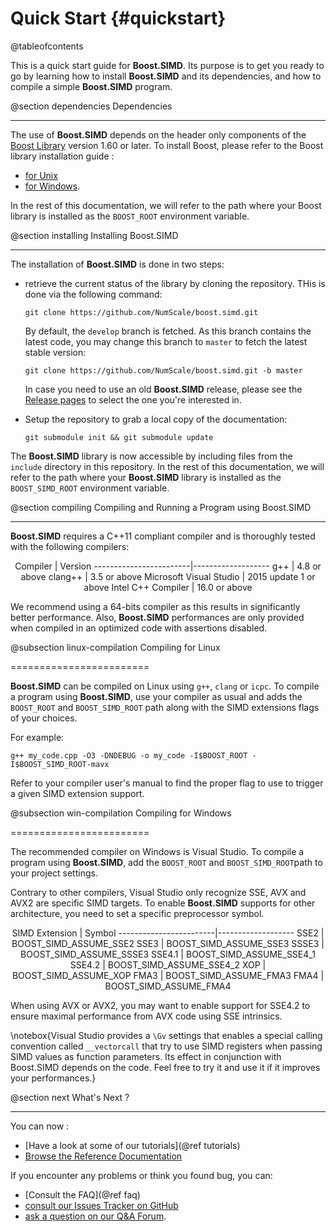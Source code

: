 Quick Start {#quickstart}
===========
@tableofcontents

This is a quick start guide for **Boost.SIMD**. Its purpose is to get you ready to go by learning
how to install **Boost.SIMD** and its dependencies, and how to compile a simple **Boost.SIMD** program.

@section dependencies Dependencies

----------------------------------

The use of **Boost.SIMD** depends on the header only components of the
[Boost Library](http://www.boost.org) version 1.60 or later. To install Boost,
please refer to the Boost library installation guide :

  - [for Unix](http://www.boost.org/doc/libs/release/more/getting_started/unix-variants.html)
  - [for Windows](http://www.boost.org/doc/libs/release/more/getting_started/windows.html).

In the rest of this documentation, we will refer to the path where your Boost library is installed
as the `BOOST_ROOT` environment variable.

@section installing Installing Boost.SIMD

-----------------------------------------

The installation of **Boost.SIMD** is done in two steps:

  - retrieve the current status of the library by cloning the repository. THis is done via the
    following command:

    `git clone https://github.com/NumScale/boost.simd.git`

    By default, the `develop` branch is fetched. As this branch contains the latest code,
    you may change this branch to `master` to fetch the latest stable version:

    `git clone https://github.com/NumScale/boost.simd.git -b master`

    In case you need to use an old **Boost.SIMD** release, please see the
    [Release pages](https://github.com/NumScale/boost.simd/releases) to select the one
    you're interested in.

  - Setup the repository to grab a local copy of the documentation:

    `git submodule init && git submodule update`

The **Boost.SIMD** library is now accessible by including files from the `include` directory
in this repository. In the rest of this documentation, we will refer to the path where your
**Boost.SIMD** library is installed as the `BOOST_SIMD_ROOT` environment variable.

@section compiling Compiling and Running a Program using Boost.SIMD

-------------------------------------

**Boost.SIMD** requires a C++11 compliant compiler and is thoroughly tested with the
following compilers:

<center>
Compiler                | Version
------------------------|-------------------
g++                     | 4.8 or above
clang++                 | 3.5 or above
Microsoft Visual Studio | 2015 update 1 or above
Intel C++ Compiler      | 16.0 or above
</center>

We recommend using a 64-bits compiler as this results in significantly better performance.
Also, **Boost.SIMD** performances are only provided when compiled in an optimized code with
assertions disabled.

@subsection linux-compilation Compiling for Linux

========================

**Boost.SIMD** can be compiled on Linux using `g++`, `clang` or `icpc`.
To compile a program using **Boost.SIMD**, use your compiler as usual and
adds the `BOOST_ROOT` and `BOOST_SIMD_ROOT` path along with the SIMD extensions
flags of your choices.

For example:

`g++ my_code.cpp -O3 -DNDEBUG -o my_code -I$BOOST_ROOT -I$BOOST_SIMD_ROOT-mavx`

Refer to your compiler user's manual to find the proper flag to use to trigger a given
SIMD extension support.

@subsection win-compilation Compiling for Windows

========================

The recommended compiler on Windows is Visual Studio. To compile a program using **Boost.SIMD**, add
the `BOOST_ROOT` and `BOOST_SIMD_ROOT`path to your project settings.

Contrary to other compilers, Visual Studio only recognize SSE, AVX and AVX2 are specific SIMD
targets. To enable **Boost.SIMD** supports for other architecture, you need to set a specific
preprocessor symbol.

<center>
SIMD Extension          | Symbol
------------------------|-------------------
SSE2                    | BOOST_SIMD_ASSUME_SSE2
SSE3                    | BOOST_SIMD_ASSUME_SSE3
SSSE3                   | BOOST_SIMD_ASSUME_SSSE3
SSE4.1                  | BOOST_SIMD_ASSUME_SSE4_1
SSE4.2                  | BOOST_SIMD_ASSUME_SSE4_2
XOP                     | BOOST_SIMD_ASSUME_XOP
FMA3                    | BOOST_SIMD_ASSUME_FMA3
FMA4                    | BOOST_SIMD_ASSUME_FMA4
</center>

When using AVX or AVX2, you may want to enable support for SSE4.2 to ensure maximal performance
from AVX code using SSE intrinsics.

\notebox{Visual Studio provides a `\Gv` settings that enables a special calling convention called
`__vectorcall` that try to use SIMD registers when passing SIMD values as function parameters. Its
effect in conjunction with Boost.SIMD depends on the code. Feel free to try it and use it if it
improves your performances.}

@section next What's Next ?

-------------------------------------

You can now :

  - [Have a look at some of our tutorials](@ref tutorials)
  - [Browse the Reference Documentation](modules.html)

If you encounter any problems or think you found bug, you can:
  - [Consult the FAQ](@ref faq)
  - [consult our Issues Tracker on GitHub](https://github.com/NumScale/boost.simd/issues)
  - [ask a question on our Q&A Forum](https://groups.google.com/forum/#!forum/boost-simd).
